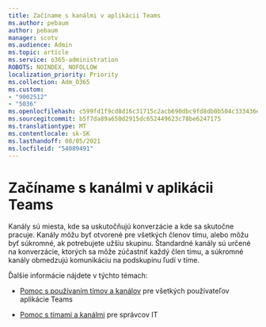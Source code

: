 ```yaml
---
title: Začíname s kanálmi v aplikácii Teams
ms.author: pebaum
author: pebaum
manager: scotv
ms.audience: Admin
ms.topic: article
ms.service: o365-administration
ROBOTS: NOINDEX, NOFOLLOW
localization_priority: Priority
ms.collection: Adm_O365
ms.custom:
- "9002512"
- "5036"
ms.openlocfilehash: c599fd1f9cd8d16c31715c2acb690dbc9fd8db0b504c333436e43634c747f2d8
ms.sourcegitcommit: b5f7da89a650d2915dc652449623c78be6247175
ms.translationtype: MT
ms.contentlocale: sk-SK
ms.lasthandoff: 08/05/2021
ms.locfileid: "54089491"
---
```

# <a name="get-started-with-teams-channels"></a>Začíname s kanálmi v aplikácii Teams

Kanály sú miesta, kde sa uskutočňujú konverzácie a kde sa skutočne pracuje. Kanály môžu byť otvorené pre všetkých členov tímu, alebo môžu byť súkromné, ak potrebujete užšiu skupinu. Štandardné kanály sú určené na konverzácie, ktorých sa môže zúčastniť každý člen tímu, a súkromné kanály obmedzujú komunikáciu na podskupinu ľudí v tíme.

Ďalšie informácie nájdete v týchto témach:

- [Pomoc s používaním tímov a kanálov](https://support.office.com/article/teams-and-channels-df38ae23-8f85-46d3-b071-cb11b9de5499) pre všetkých používateľov aplikácie Teams

- [Pomoc s tímami a kanálmi](https://docs.microsoft.com/microsoftteams/teams-channels-overview) pre správcov IT 
